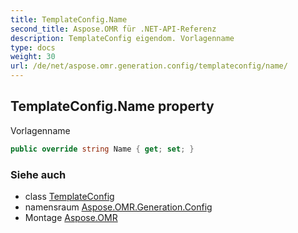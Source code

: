 ```yaml
---
title: TemplateConfig.Name
second_title: Aspose.OMR für .NET-API-Referenz
description: TemplateConfig eigendom. Vorlagenname
type: docs
weight: 30
url: /de/net/aspose.omr.generation.config/templateconfig/name/
---
```

## TemplateConfig.Name property

Vorlagenname

```csharp
public override string Name { get; set; }
```

### Siehe auch

* class [TemplateConfig](../)
* namensraum [Aspose.OMR.Generation.Config](../../templateconfig/)
* Montage [Aspose.OMR](../../../)


